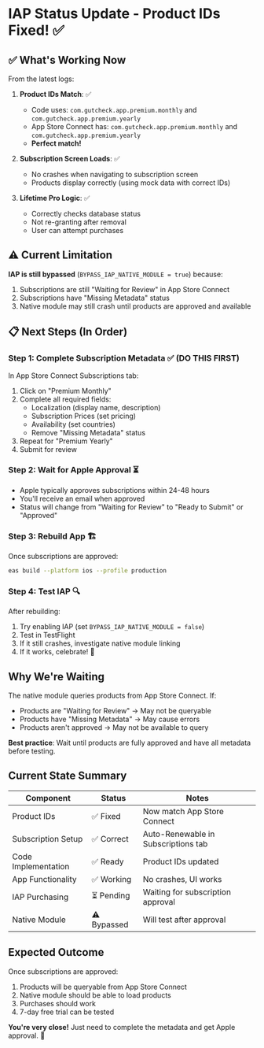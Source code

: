 # IAP Status Update - Product IDs Fixed! ✅

## ✅ What's Working Now

From the latest logs:

1. **Product IDs Match**: ✅
   - Code uses: `com.gutcheck.app.premium.monthly` and `com.gutcheck.app.premium.yearly`
   - App Store Connect has: `com.gutcheck.app.premium.monthly` and `com.gutcheck.app.premium.yearly`
   - **Perfect match!**

2. **Subscription Screen Loads**: ✅
   - No crashes when navigating to subscription screen
   - Products display correctly (using mock data with correct IDs)

3. **Lifetime Pro Logic**: ✅
   - Correctly checks database status
   - Not re-granting after removal
   - User can attempt purchases

## ⚠️ Current Limitation

**IAP is still bypassed** (`BYPASS_IAP_NATIVE_MODULE = true`) because:
1. Subscriptions are still "Waiting for Review" in App Store Connect
2. Subscriptions have "Missing Metadata" status
3. Native module may still crash until products are approved and available

## 📋 Next Steps (In Order)

### Step 1: Complete Subscription Metadata ✅ (DO THIS FIRST)
In App Store Connect Subscriptions tab:
1. Click on "Premium Monthly"
2. Complete all required fields:
   - Localization (display name, description)
   - Subscription Prices (set pricing)
   - Availability (set countries)
   - Remove "Missing Metadata" status
3. Repeat for "Premium Yearly"
4. Submit for review

### Step 2: Wait for Apple Approval ⏳
- Apple typically approves subscriptions within 24-48 hours
- You'll receive an email when approved
- Status will change from "Waiting for Review" to "Ready to Submit" or "Approved"

### Step 3: Rebuild App 🏗️
Once subscriptions are approved:
```bash
eas build --platform ios --profile production
```

### Step 4: Test IAP 🔍
After rebuilding:
1. Try enabling IAP (set `BYPASS_IAP_NATIVE_MODULE = false`)
2. Test in TestFlight
3. If it still crashes, investigate native module linking
4. If it works, celebrate! 🎉

## Why We're Waiting

The native module queries products from App Store Connect. If:
- Products are "Waiting for Review" → May not be queryable
- Products have "Missing Metadata" → May cause errors
- Products aren't approved → May not be available to query

**Best practice**: Wait until products are fully approved and have all metadata before testing.

## Current State Summary

| Component | Status | Notes |
|-----------|--------|-------|
| Product IDs | ✅ Fixed | Now match App Store Connect |
| Subscription Setup | ✅ Correct | Auto-Renewable in Subscriptions tab |
| Code Implementation | ✅ Ready | Product IDs updated |
| App Functionality | ✅ Working | No crashes, UI works |
| IAP Purchasing | ⏳ Pending | Waiting for subscription approval |
| Native Module | ⚠️ Bypassed | Will test after approval |

## Expected Outcome

Once subscriptions are approved:
1. Products will be queryable from App Store Connect
2. Native module should be able to load products
3. Purchases should work
4. 7-day free trial can be tested

**You're very close!** Just need to complete the metadata and get Apple approval. 🚀

